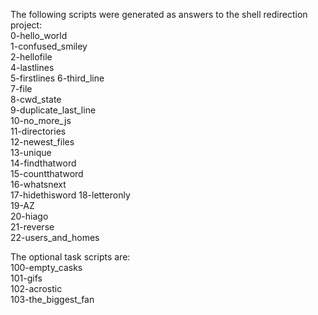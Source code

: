 The following scripts were generated as answers to the shell redirection project:  
0-hello_world  
1-confused_smiley  
2-hellofile  
4-lastlines  
5-firstlines 
6-third_line  
7-file  
8-cwd_state  
9-duplicate_last_line  
10-no_more_js  
11-directories  
12-newest_files  
13-unique  
14-findthatword  
15-countthatword  
16-whatsnext  
17-hidethisword 
18-letteronly  
19-AZ  
20-hiago  
21-reverse  
22-users_and_homes  
  
The optional task scripts are:  
100-empty_casks  
101-gifs  
102-acrostic  
103-the_biggest_fan

